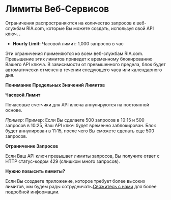 # Лимиты Веб-Сервисов

Ограничения распространяются на количество запросов к веб-службам RIA.com, которые Вы можете создать, используя свой API ключ. .

*   **Hourly Limit:** Часовой лимит: 1,000 запросов в час

Эти ограничения применяются ко всем веб-службам RIA.com. Превышение этих лимитов приведет к временному блокированию Вашего API ключа. В зависимости от превышенного предела, блок будет автоматически отменен в течении следующего часа или календарного дня.

**Понимание Предельных Значений Лимитов**

**Часовой Лимит**

Почасовые счетчики для API ключа аннулируются на постоянной основе.

_Пример:_ Пример: Если Вы сделаете 500 запросов в 10:15 и 500 запросов в 10:25, Ваш API ключ будет временно заблокирован. Блок будет аннулирован в 11:15, после чего Вы сможете сделать еще 500 запросов.

**Ограничение Запросов**

Если Ваш API ключ превышает лимиты запросов, Вы получите ответ с HTTP статус-кодом 429 (слишком много запросов).

**Нужно повысить лимиты?**

Если Вы создаете приложение, которое требует более высоких лимитов, мы будем рады сотрудничать.[Свяжитесь с нами](/contact) для более подробной информации.

